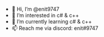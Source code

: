 - 👋 Hi, I’m @enit9747
- 👀 I’m interested in c# & c++
- 🌱 I’m currently learning c# & c++
- 📫 Reach me via discord: enit#9747

<!---
enit9747/enit9747 is a ✨ special ✨ repository because its `README.md` (this file) appears on your GitHub profile.
You can click the Preview link to take a look at your changes.
--->

